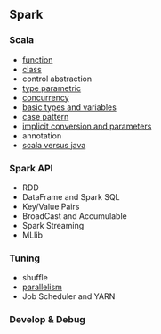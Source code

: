## Spark


### Scala

- [function](function.md)
- [class](class-and-object.md)
- control abstraction
- [type parametric](type_parametric.md)
- [concurrency](concurrency.md)
- [basic types and variables](basic_types_and_variables.md)
- [case pattern](case_pattern.md)
- [implicit conversion and parameters](implicit_conversion_and_parameters.md)
- annotation
- [scala versus java](scala_versus_java.md)

### Spark API
- RDD
- DataFrame and Spark SQL
- Key/Value Pairs
- BroadCast and Accumulable
- Spark Streaming
- MLlib

### Tuning

- shuffle
- [parallelism](partition.md)
- Job Scheduler and YARN


### Develop & Debug
